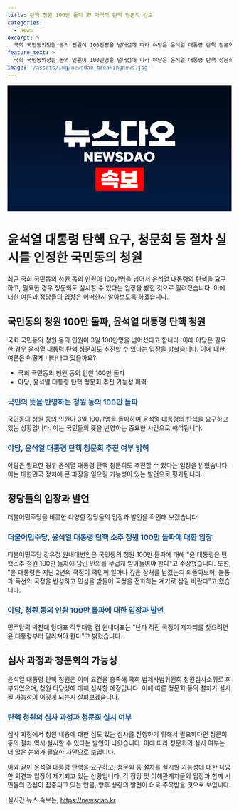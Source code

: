```yaml
---
title: 탄핵 청원 100만 돌파 野 파격적 탄핵 청문회 검토
categories:
  - News
excerpt: >
  국회 국민동의청원 동의 인원이 100만명을 넘어섬에 따라 야당은 윤석열 대통령 탄핵 청문회도 추진할 수 있다고 밝혔다. 민주당은 윤 대통령이 국민의 의견을 받아들이고 정권의 외압 수사에 대해 반성하며 국정을 바로 잡아야 한다고 주장했다. 이에 대한 검토를 위해 청문회 등의 절차를 실시할 수 있음을 강조하며, 국민들은 전면적인 국정쇄신을 요구하고 있다는 메시지도 전해졌다. 
feature_text: >
  국회 국민동의청원 동의 인원이 100만명을 넘어섬에 따라 야당은 윤석열 대통령 탄핵 청문회도 추진할 수 있다고 밝혔다. 민주당은 윤 대통령이 국민의 의견을 받아들이고 정권의 외압 수사에 대해 반성하며 국정을 바로 잡아야 한다고 주장했다. 이에 대한 검토를 위해 청문회 등의 절차를 실시할 수 있음을 강조하며, 국민들은 전면적인 국정쇄신을 요구하고 있다는 메시지도 전해졌다. 
image: '/assets/img/newsdao_breakingnews.jpg'
---
```


<p><img src="/assets/img/newsdao_breakingnews.jpg" alt="flaretime 속보" /></p>

<h1>윤석열 대통령 탄핵 요구, 청문회 등 절차 실시를 인정한 국민동의 청원</h1>

<p data-ke-size="size16">최근 국회 국민동의 청원 동의 인원이 100만명을 넘어서 윤석열 대통령의 탄핵을 요구하고, 필요한 경우 청문회도 실시할 수 있다는 입장을 밝힌 것으로 알려졌습니다. 이에 대한 여론과 정당들의 입장은 어떠한지 알아보도록 하겠습니다.</p>

<h2>국민동의 청원 100만 돌파, 윤석열 대통령 탄핵 청원</h2>

<p data-ke-size="size16">국회 국민동의 청원 동의 인원이 3일 100만명을 넘어섰다고 합니다. 이에 야당은 필요한 경우 윤석열 대통령 탄핵 청문회도 추진할 수 있다는 입장을 밝혔습니다. 이에 대한 여론은 어떻게 나타나고 있을까요?</p>

<ul>
  <li>국회 국민동의 청원 동의 인원 100만 돌파</li>
  <li>야당, 윤석열 대통령 탄핵 청문회 추진 가능성 피력</li>
</ul>

<h3><span style="color: #1a5490;">국민의 뜻을 반영하는 청원 동의 100만 돌파</span></h3>

<p data-ke-size="size16">국민동의 청원 동의 인원이 3일 100만명을 돌파하여 윤석열 대통령의 탄핵을 요구하고 있는 상황입니다. 이는 국민들의 뜻을 반영하는 중요한 사건으로 해석됩니다.</p>

<h3><span style="color: #1a5490;">야당, 윤석열 대통령 탄핵 청문회 추진 여부 밝혀</span></h3>

<p data-ke-size="size16">야당은 필요한 경우 윤석열 대통령 탄핵 청문회도 추진할 수 있다는 입장을 밝혔습니다. 이는 대한민국 정치에 큰 파장을 일으킬 가능성이 있는 발언으로 평가됩니다.</p>

<h2>정당들의 입장과 발언</h2>

<p data-ke-size="size16">더불어민주당을 비롯한 다양한 정당들의 입장과 발언을 확인해 보겠습니다.</p>

<h3><span style="color: #1a5490;">더불어민주당, 윤석열 대통령 탄핵 소추 청원 100만 돌파에 대한 입장</span></h3>

<p data-ke-size="size16">더불어민주당 강유정 원내대변인은 국민동의 청원 100만 돌파에 대해 "윤 대통령은 탄핵소추 청원 100만 돌차에 담긴 민의를 무겁게 받아들여야 한다"고 주장했습니다. 또한, "윤 대통령은 지난 2년의 국정이 국민께 얼마나 깊은 상처를 남겼는지 되돌아보며, 불통과 독선의 국정을 반성하고 민심을 받들어 국정을 전화하는 계기로 삼길 바란다"고 했습니다.</p>

<h3><span style="color: #1a5490;">야당, 청원 동의 인원 100만 돌파에 대한 입장과 발언</span></h3>

<p data-ke-size="size16">민주당의 박찬대 당대표 직무대행 겸 원내대표는 "난파 직전 국정이 제자리를 찾으려면 윤 대통령부터 달라져야 한다"고 밝혔습니다.</p>

<h2>심사 과정과 청문회의 가능성</h2>

<p data-ke-size="size16">윤석열 대통령 탄핵 청원은 이미 요건을 충족해 국회 법제사법위원회 청원심사소위로 회부되었으며, 청원 타당성에 대해 심사할 예정입니다. 이에 따른 청문회 등의 절차가 실시될 가능성이 어떻게 되는지 살펴보겠습니다.</p>

<h3><span style="color: #1a5490;">탄핵 청원의 심사 과정과 청문회 실시 여부</span></h3>

<p data-ke-size="size16">심사 과정에서 청원 내용에 대한 심도 있는 심사를 진행하기 위해서 필요하다면 청문회 등의 절차 역시 실시할 수 있다는 발언이 나왔습니다. 이에 따라 청문회의 실시 여부는 더 많은 논의가 필요한 사안으로 보입니다.</p>

<p>이와 같이 윤석열 대통령 탄핵을 요구하고, 청문회 등 절차를 실시할 가능성에 대한 다양한 의견과 입장이 제기되고 있는 상황입니다. 각 정당 및 이해관계자들의 입장과 함께 시민들의 관심이 집중되고 있는 만큼, 향후 상황의 발전이 더욱 주목받을 것으로 보입니다.</p>
실시간 뉴스 속보는, <a href="https://newsdao.kr" rel="dofollow">https://newsdao.kr</a>


